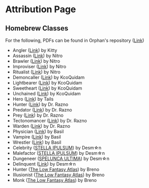 # Attribution Page

## Homebrew Classes

For the following, PDFs can be found in Orphan's repository ([Link](https://drive.google.com/drive/folders/1JN7YknbMJQbLOLDk_WT640lHQ-L42qp1))

- Angler ([Link](https://docs.google.com/document/d/10poKihh_eM3LOJAqPaJH8jB3Z1z2N0LsHuV09wGi7pQ/edit)) by Kitty
- Assassin ([Link](https://docs.google.com/document/d/1uc6aimMr1-8w52tZvviyGTvZ_5s5pufipRTLpKFW4l8/view)) by Nitro
- Brawler ([Link](https://docs.google.com/document/d/1uc6aimMr1-8w52tZvviyGTvZ_5s5pufipRTLpKFW4l8/view)) by Nitro
- Improviser ([Link](https://docs.google.com/document/d/1uc6aimMr1-8w52tZvviyGTvZ_5s5pufipRTLpKFW4l8/view)) by Nitro
- Ritualist ([Link](https://docs.google.com/document/d/1uc6aimMr1-8w52tZvviyGTvZ_5s5pufipRTLpKFW4l8/view)) by Nitro
- Demoncaller ([Link](https://drive.google.com/file/d/18UfrfcbPfRys_mx11vFLgu8qE9oEQfq6/view)) by KcoQuidam
- Lightbearer ([Link](https://drive.google.com/file/d/18UfrfcbPfRys_mx11vFLgu8qE9oEQfq6/view)) by KcoQuidam
- Sweetheart ([Link](https://drive.google.com/file/d/18UfrfcbPfRys_mx11vFLgu8qE9oEQfq6/view)) by KcoQuidam
- Unchained ([Link](https://drive.google.com/file/d/18UfrfcbPfRys_mx11vFLgu8qE9oEQfq6/view)) by KcoQuidam
- Hero ([Link](https://docs.google.com/document/d/1_1HeeIHxW_a8VFnaE_jzUgbUYvNU4IcLiG5MrDA3KgA/view)) by Tails
- Hunter ([Link](https://drive.google.com/drive/folders/1cHksPygIDycAi7bH5-M-olHOttNk9HRX)) by Dr. Razno
- Predator ([Link](https://drive.google.com/drive/folders/1cHksPygIDycAi7bH5-M-olHOttNk9HRX)) by Dr. Razno
- Prey ([Link](https://drive.google.com/drive/folders/1cHksPygIDycAi7bH5-M-olHOttNk9HRX)) by Dr. Razno
- Tectonomancer ([Link](https://drive.google.com/drive/folders/1cHksPygIDycAi7bH5-M-olHOttNk9HRX)) by Dr. Razno
- Warden ([Link](https://drive.google.com/drive/folders/1cHksPygIDycAi7bH5-M-olHOttNk9HRX)) by Dr. Razno
- Physician ([Link](https://drive.google.com/drive/folders/19JgqhffWEbvUxq30_4ZBXdVVjPFE0TTk)) by Basil
- Vampire ([Link](https://drive.google.com/drive/folders/19JgqhffWEbvUxq30_4ZBXdVVjPFE0TTk)) by Basil
- Wrestler ([Link](https://drive.google.com/drive/folders/19JgqhffWEbvUxq30_4ZBXdVVjPFE0TTk)) by Basil
- Celebrity ([STELLA IPULSUM](https://drive.google.com/file/d/1tb-2B26GB1o6N3jcI0x0rrM0tfUhYuRo/view)) by Desm☆n
- Malefactor ([STELLA IPULSUM](https://drive.google.com/file/d/1tb-2B26GB1o6N3jcI0x0rrM0tfUhYuRo/view)) by Desm☆n
- Dungeneer ([SPELUNCA ULTIMA](https://drive.google.com/file/d/1o5lvEFJCWGghY-TDeLkwlpQBwLvrPx4S/view)) by Desm☆n
- Delinquent ([Link](https://drive.google.com/file/d/1uiNEJu3meKuVWhqWCgjvDxXC0iULDp2t/view)) by Desm☆n
- Hunter ([The Low Fantasy Atlas](https://www.drivethrurpg.com/en/product/506449/the-low-fantasy-atlas)) by Breno
- Illusionist ([The Low Fantasy Atlas](https://www.drivethrurpg.com/en/product/506449/the-low-fantasy-atlas)) by Breno
- Monk ([The Low Fantasy Atlas](https://www.drivethrurpg.com/en/product/506449/the-low-fantasy-atlas)) by Breno
